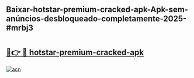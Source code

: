 ## Baixar-hotstar-premium-cracked-apk-Apk-sem-anúncios-desbloqueado-completamente-2025-#mrbj3

# <h2><a href="https://ainizakaria.my?title=hotstar-premium-cracked-apk&ref=20M">🔗👉 🔴 hotstar-premium-cracked-apk</a></h2>

[![acn](https://github.com/user-attachments/assets/0f9c940e-d8b0-45ae-aac7-cd30a18b3e1c)](https://ainizakaria.my?title=hotstar-premium-cracked-apk&ref=20M)

